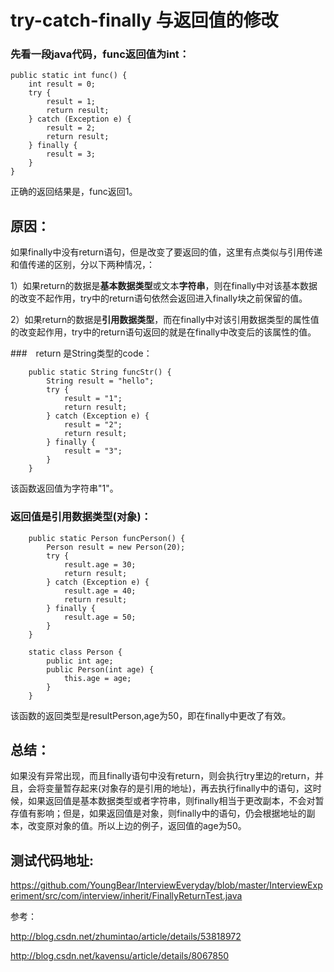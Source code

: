 # try-catch-finally 与返回值的修改

### 先看一段java代码，func返回值为int：
```
public static int func() {
    int result = 0;
    try {
        result = 1;
        return result;
    } catch (Exception e) {
        result = 2;
        return result;
    } finally {
        result = 3;
    }
}
```

正确的返回结果是，func返回1。

## 原因：

如果finally中没有return语句，但是改变了要返回的值，这里有点类似与引用传递和值传递的区别，分以下两种情况，：

1）如果return的数据是**基本数据类型**或文本**字符串**，则在finally中对该基本数据的改变不起作用，try中的return语句依然会返回进入finally块之前保留的值。

2）如果return的数据是**引用数据类型**，而在finally中对该引用数据类型的属性值的改变起作用，try中的return语句返回的就是在finally中改变后的该属性的值。

###　return 是String类型的code：
```
    public static String funcStr() {
        String result = "hello";
        try {
            result = "1";
            return result;
        } catch (Exception e) {
            result = "2";
            return result;
        } finally {
            result = "3";
        }
    }
```
该函数返回值为字符串"1"。

### 返回值是引用数据类型(对象)：
```
    public static Person funcPerson() {
        Person result = new Person(20);
        try {
            result.age = 30;
            return result;
        } catch (Exception e) {
            result.age = 40;
            return result;
        } finally {
            result.age = 50;
        }
    }
    
    static class Person {
        public int age;
        public Person(int age) {
            this.age = age;
        }
    }
```

该函数的返回类型是resultPerson,age为50，即在finally中更改了有效。

## 总结：

如果没有异常出现，而且finally语句中没有return，则会执行try里边的return，并且，会将变量暂存起来(对象存的是引用的地址)，再去执行finally中的语句，这时候，如果返回值是基本数据类型或者字符串，则finally相当于更改副本，不会对暂存值有影响；但是，如果返回值是对象，则finally中的语句，仍会根据地址的副本，改变原对象的值。所以上边的例子，返回值的age为50。

## 测试代码地址:

https://github.com/YoungBear/InterviewEveryday/blob/master/InterviewExperiment/src/com/interview/inherit/FinallyReturnTest.java

参考：

http://blog.csdn.net/zhumintao/article/details/53818972

http://blog.csdn.net/kavensu/article/details/8067850


